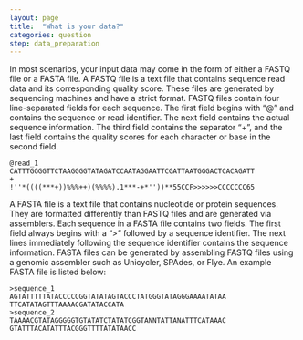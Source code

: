 ```yaml
---
layout: page
title:  "What is your data?"
categories: question
step: data_preparation
---
```


In most scenarios, your input data may come in the form of either a FASTQ file or a FASTA file. A FASTQ file is a text file that contains sequence read data and its corresponding quality score. These files are generated by sequencing machines and have a strict format. FASTQ files contain four line-separated fields for each sequence. The first field begins with “@” and contains the sequence or read identifier. The next field contains the actual sequence information. The third field contains the separator “+”, and the last field contains the quality scores for each character or base in the second field. 

```
@read_1
CATTTGGGGTTCTAAGGGGTATAGATCCAATAGGAATTCGATTAATGGGACTCACAGATT
+
!''*((((***+))%%%++)(%%%%).1***-+*''))**55CCF>>>>>>CCCCCCC65
```

A FASTA file is a text file that contains nucleotide or protein sequences. They are formatted differently than FASTQ files and are generated via assemblers. Each sequence in a FASTA file contains two fields. The first field always begins with a “>” followed by a sequence identifier. The next lines immediately following the sequence identifier contains the sequence information. FASTA files can be generated by assembling FASTQ files using a genomic assembler such as Unicycler, SPAdes, or Flye. An example FASTA file is listed below:

```
>sequence_1
AGTATTTTTATACCCCCGGTATATAGTACCCTATGGGTATAGGGAAAATATAA
TTCATATAGTTTAAAACGATATACCATA
>sequence_2
TAAAACGTATAGGGGGTGTATATCTATATCGGTANNTATTANATTTCATAAAC
GTATTTACATATTTACGGGTTTTATATAACC
```

